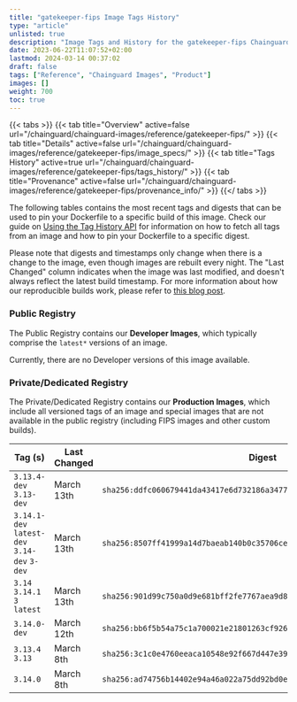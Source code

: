 ```yaml
---
title: "gatekeeper-fips Image Tags History"
type: "article"
unlisted: true
description: "Image Tags and History for the gatekeeper-fips Chainguard Image"
date: 2023-06-22T11:07:52+02:00
lastmod: 2024-03-14 00:37:02
draft: false
tags: ["Reference", "Chainguard Images", "Product"]
images: []
weight: 700
toc: true
---
```


{{< tabs >}}
{{< tab title="Overview" active=false url="/chainguard/chainguard-images/reference/gatekeeper-fips/" >}}
{{< tab title="Details" active=false url="/chainguard/chainguard-images/reference/gatekeeper-fips/image_specs/" >}}
{{< tab title="Tags History" active=true url="/chainguard/chainguard-images/reference/gatekeeper-fips/tags_history/" >}}
{{< tab title="Provenance" active=false url="/chainguard/chainguard-images/reference/gatekeeper-fips/provenance_info/" >}}
{{</ tabs >}}

The following tables contains the most recent tags and digests that can be used to pin your Dockerfile to a specific build of this image. Check our guide on [Using the Tag History API](/chainguard/chainguard-images/using-the-tag-history-api/) for information on how to fetch all tags from an image and how to pin your Dockerfile to a specific digest.

Please note that digests and timestamps only change when there is a change to the image, even though images are rebuilt every night. The "Last Changed" column indicates when the image was last modified, and doesn't always reflect the latest build timestamp. For more information about how our reproducible builds work, please refer to [this blog post](https://www.chainguard.dev/unchained/reproducing-chainguards-reproducible-image-builds).

### Public Registry
The Public Registry contains our **Developer Images**, which typically comprise the `latest*` versions of an image.

Currently, there are no Developer versions of this image available.

### Private/Dedicated Registry
The Private/Dedicated Registry contains our **Production Images**, which include all versioned tags of an image and special images that are not available in the public registry (including FIPS images and other custom builds).

| Tag (s)                                       | Last Changed | Digest                                                                    |
|-----------------------------------------------|--------------|---------------------------------------------------------------------------|
|  `3.13.4-dev` `3.13-dev`                      | March 13th   | `sha256:ddfc060679441da43417e6d732186a34770333d02b23177f8d22b660f4adf2de` |
|  `3.14.1-dev` `latest-dev` `3.14-dev` `3-dev` | March 13th   | `sha256:8507ff41999a14d7baeab140b0c35706ce73908b31113720ed808d881b3ee532` |
|  `3.14` `3.14.1` `3` `latest`                 | March 13th   | `sha256:901d99c750a0d9e681bff2fe7767aea9d8e2de277a1ef48ff896654c98b71a87` |
|  `3.14.0-dev`                                 | March 12th   | `sha256:bb6f5b54a75c1a700021e21801263cf9265296aa4eccee8c65e216e510d95e07` |
|  `3.13.4` `3.13`                              | March 8th    | `sha256:3c1c0e4760eeaca10548e92f667d447e39200f587edafc8e40019dec82a52686` |
|  `3.14.0`                                     | March 8th    | `sha256:ad74756b14402e94a46a022a75dd92bd0e6dcb1994451050e42a8512d9f04a1f` |

